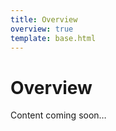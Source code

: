 ```yaml
---
title: Overview
overview: true
template: base.html
---
```


# Overview

Content coming soon&hellip;
